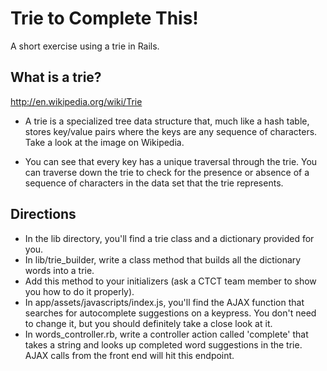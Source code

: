 # Trie to Complete This!

A short exercise using a trie in Rails.

## What is a trie?

http://en.wikipedia.org/wiki/Trie

* A trie is a specialized tree data structure that, much like a hash table, stores key/value pairs where the keys are any sequence of characters. Take a look at the image on Wikipedia.

* You can see that every key has a unique traversal through the trie. You can traverse down the trie to check for the presence or absence of a sequence of characters in the data set that the trie represents.

## Directions

* In the lib directory, you'll find a trie class and a dictionary provided for you.
* In lib/trie_builder, write a class method that builds all the dictionary words into a trie.
* Add this method to your initializers (ask a CTCT team member to show you how to do it properly).
* In app/assets/javascripts/index.js, you'll find the AJAX function that searches for autocomplete suggestions on a keypress. You don't need to change it, but you should definitely take a close look at it.
* In words_controller.rb, write a controller action called 'complete' that takes a string and looks up completed word suggestions in the trie. AJAX calls from the front end will hit this endpoint.
